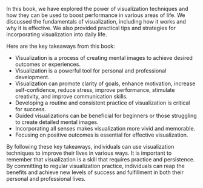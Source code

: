 
In this book, we have explored the power of visualization techniques and how they can be used to boost performance in various areas of life. We discussed the fundamentals of visualization, including how it works and why it is effective. We also provided practical tips and strategies for incorporating visualization into daily life.

Here are the key takeaways from this book:

* Visualization is a process of creating mental images to achieve desired outcomes or experiences.
* Visualization is a powerful tool for personal and professional development.
* Visualization can promote clarity of goals, enhance motivation, increase self-confidence, reduce stress, improve performance, stimulate creativity, and improve communication skills.
* Developing a routine and consistent practice of visualization is critical for success.
* Guided visualizations can be beneficial for beginners or those struggling to create detailed mental images.
* Incorporating all senses makes visualization more vivid and memorable.
* Focusing on positive outcomes is essential for effective visualization.

By following these key takeaways, individuals can use visualization techniques to improve their lives in various ways. It is important to remember that visualization is a skill that requires practice and persistence. By committing to regular visualization practice, individuals can reap the benefits and achieve new levels of success and fulfillment in both their personal and professional lives.
